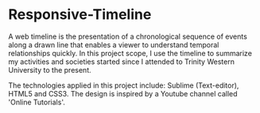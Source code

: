 # Responsive-Timeline
A web timeline is the presentation of a chronological sequence of events along a drawn line that enables a viewer to understand temporal relationships quickly. In this project scope, I use the timeline to summarize my activities and societies started since I attended to Trinity Western University to the present. 

The technologies applied in this project include: Sublime (Text-editor), HTML5 and CSS3. The design is inspired by a Youtube channel called 'Online Tutorials'.
